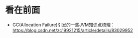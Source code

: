 看在前面
====

* GC(Allocation Failure)引发的一些JVM知识点梳理：https://blog.csdn.net/zc19921215/article/details/83029952
